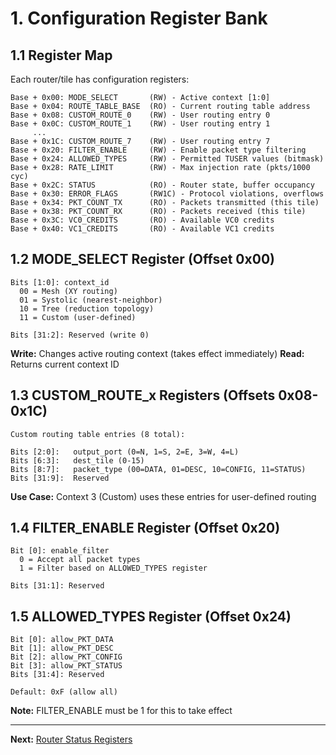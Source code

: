 # 1. Configuration Register Bank

## 1.1 Register Map

Each router/tile has configuration registers:

```
Base + 0x00: MODE_SELECT       (RW) - Active context [1:0]
Base + 0x04: ROUTE_TABLE_BASE  (RO) - Current routing table address
Base + 0x08: CUSTOM_ROUTE_0    (RW) - User routing entry 0
Base + 0x0C: CUSTOM_ROUTE_1    (RW) - User routing entry 1
     ...
Base + 0x1C: CUSTOM_ROUTE_7    (RW) - User routing entry 7
Base + 0x20: FILTER_ENABLE     (RW) - Enable packet type filtering
Base + 0x24: ALLOWED_TYPES     (RW) - Permitted TUSER values (bitmask)
Base + 0x28: RATE_LIMIT        (RW) - Max injection rate (pkts/1000 cyc)
Base + 0x2C: STATUS            (RO) - Router state, buffer occupancy
Base + 0x30: ERROR_FLAGS       (RW1C) - Protocol violations, overflows
Base + 0x34: PKT_COUNT_TX      (RO) - Packets transmitted (this tile)
Base + 0x38: PKT_COUNT_RX      (RO) - Packets received (this tile)
Base + 0x3C: VC0_CREDITS       (RO) - Available VC0 credits
Base + 0x40: VC1_CREDITS       (RO) - Available VC1 credits
```

## 1.2 MODE_SELECT Register (Offset 0x00)

```
Bits [1:0]: context_id
  00 = Mesh (XY routing)
  01 = Systolic (nearest-neighbor)
  10 = Tree (reduction topology)
  11 = Custom (user-defined)

Bits [31:2]: Reserved (write 0)
```

**Write:** Changes active routing context (takes effect immediately)
**Read:** Returns current context ID

## 1.3 CUSTOM_ROUTE_x Registers (Offsets 0x08-0x1C)

```
Custom routing table entries (8 total):

Bits [2:0]:   output_port (0=N, 1=S, 2=E, 3=W, 4=L)
Bits [6:3]:   dest_tile (0-15)
Bits [8:7]:   packet_type (00=DATA, 01=DESC, 10=CONFIG, 11=STATUS)
Bits [31:9]:  Reserved
```

**Use Case:** Context 3 (Custom) uses these entries for user-defined routing

## 1.4 FILTER_ENABLE Register (Offset 0x20)

```
Bit [0]: enable_filter
  0 = Accept all packet types
  1 = Filter based on ALLOWED_TYPES register

Bits [31:1]: Reserved
```

## 1.5 ALLOWED_TYPES Register (Offset 0x24)

```
Bit [0]: allow_PKT_DATA
Bit [1]: allow_PKT_DESC
Bit [2]: allow_PKT_CONFIG
Bit [3]: allow_PKT_STATUS
Bits [31:4]: Reserved

Default: 0xF (allow all)
```

**Note:** FILTER_ENABLE must be 1 for this to take effect

---

**Next:** [Router Status Registers](02_status_registers.md)
